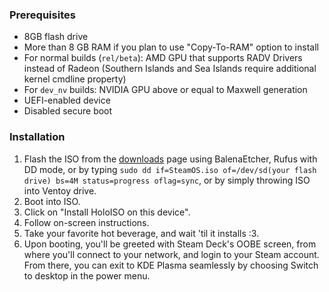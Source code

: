 ### Prerequisites

- 8GB flash drive
- More than 8 GB RAM if you plan to use "Copy-To-RAM" option to install
- For normal builds (`rel/beta`): AMD GPU that supports RADV Drivers instead of Radeon (Southern Islands and Sea Islands require additional kernel cmdline property)
- For `dev_nv` builds: NVIDIA GPU above or equal to Maxwell generation
- UEFI-enabled device
- Disabled secure boot

### Installation

1. Flash the ISO from the [downloads](downloads.md) page using BalenaEtcher, Rufus with DD mode, or by typing `sudo dd if=SteamOS.iso of=/dev/sd(your flash drive) bs=4M status=progress oflag=sync`, or by simply throwing ISO into Ventoy drive.
2. Boot into ISO.
3. Click on "Install HoloISO on this device".
4. Follow on-screen instructions.
5. Take your favorite hot beverage, and wait 'til it installs :3.
6. Upon booting, you'll be greeted with Steam Deck's OOBE screen, from where you'll connect to your network, and login to your Steam account. From there, you can exit to KDE Plasma seamlessly by choosing Switch to desktop in the power menu.